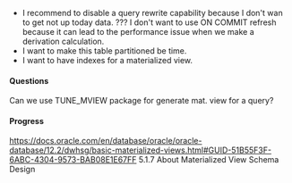 * I recommend to disable a query rewrite capability because I don't wan to get not up today data.
??? I don't want to use ON COMMIT refresh because it can lead to the performance issue when we make a derivation calculation.
* I want to make this table partitioned be time.
* I want to have indexes for a materialized view.

#### Questions
Can we use TUNE_MVIEW package for generate mat. view for a query?

#### Progress
https://docs.oracle.com/en/database/oracle/oracle-database/12.2/dwhsg/basic-materialized-views.html#GUID-51B55F3F-6ABC-4304-9573-BAB08E1E67FF
5.1.7 About Materialized View Schema Design